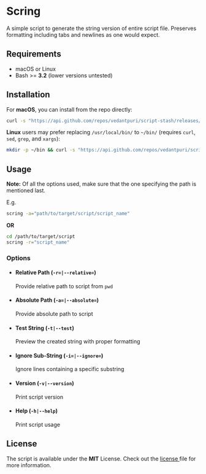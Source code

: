 # Scring
A simple script to generate the string version of entire script file. Preserves formatting including tabs and newlines as one would expect.

## Requirements
- macOS or Linux
- Bash >= **3.2** (lower versions untested)

## Installation
For **macOS**, you can install from the repo directly:
```bash
curl -s "https://api.github.com/repos/vedantpuri/script-stash/releases/latest" | grep '"browser_download_url":' | sed -E 's/.*"([^"]+)".*/\1/' | grep "scring" | xargs curl -L -s -0 > scring && mv scring /usr/local/bin/ && chmod 700 /usr/local/bin/scring && chmod +x /usr/local/bin/scring
```

**Linux** users may prefer replacing `/usr/local/bin/` to `~/bin/` (requires `curl`, `sed`, `grep`, and `xargs`):
```bash
mkdir -p ~/bin && curl -s "https://api.github.com/repos/vedantpuri/script-stash/releases/latest" | grep '"browser_download_url":' | sed -E 's/.*"([^"]+)".*/\1/' | grep "scring" | xargs curl -L -s -0 > scring && mv scring ~/bin/ && chmod 700 ~/bin/scring && chmod +x ~/bin/scring
```

## Usage
**Note:** Of all the options used, make sure that the one specifying the path is mentioned last.

E.g.
```bash
scring -a="path/to/target/script/script_name"
```
**OR**

```bash
cd /path/to/target/script
scring -r="script_name"
```

### Options
- #### Relative Path (`-r=|--relative=`)
  Provide relative path to script from `pwd`
- #### Absolute Path (`-a=|--absolute=`)
  Provide absolute path to script
- #### Test String (`-t|--test`)
  Preview the created string with proper formatting
- ####  Ignore Sub-String (`-i=|--ignore=`)
  Ignore lines containing a specific substring
- #### Version (`-v|--version`)
  Print script version
- #### Help (`-h|--help`)
  Print script usage

## License
 The script is available under the **MIT** License. Check out the [license ](https://github.com/vedantpuri/script-stash/blob/master/LICENSE.md) file for more information.
